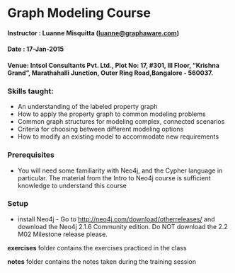 # Graph Modeling Course

#### Instructor : Luanne Misquitta (luanne@graphaware.com)
#### Date : 17-Jan-2015
#### Venue: Intsol Consultants Pvt. Ltd., Plot No: 17, #301, III Floor, “Krishna Grand”, Marathahalli Junction, Outer Ring Road,Bangalore - 560037.

### Skills taught:
* An understanding of the labeled property graph
* How to apply the property graph to common modeling problems
* Common graph structures for modeling complex, connected scenarios
* Criteria for choosing between different modeling options
* How to modify an existing model to accommodate new requirements
 
### Prerequisites
* You will need some familiarity with Neo4j, and the Cypher language in particular. The material from the Intro to Neo4j course is sufficient knowledge to understand this course

### Setup
* install Neo4j - Go to http://neo4j.com/download/other­releases/ and download the Neo4j 2.1.6 Community edition. Do NOT download the 2.2 M02 Milestone release please.


<b>exercises</b> folder contains the exercises practiced in the class

<b>notes</b> folder contains the notes taken during the training session
